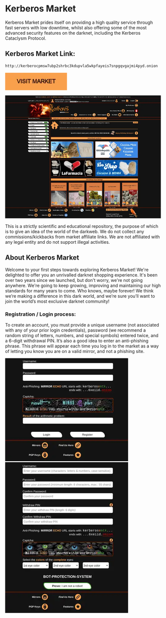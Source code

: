 # Kerberos Market
Kerberos Market prides itself on providing a high quality service through fast servers with low downtime, whilst also offering some of the most advanced security features on the darknet, including the Kerberos Cataclysm Protocol.

## Kerberos Market Link:

```sh
http://kerberocpmsw7ubp2shrbc3kdupvla5wkpfayeis7snpgqvgajmi4pyd.onion
```
[<img src="/assets/visit-market.webp" width="200">](http://kerberocpmsw7ubp2shrbc3kdupvla5wkpfayeis7snpgqvgajmi4pyd.onion)

<a href="http://kerberocpmsw7ubp2shrbc3kdupvla5wkpfayeis7snpgqvgajmi4pyd.onion"><img src="/assets/kerberos-preview.webp" alt="image" style="max-width: 100%;"><a>

This is a strictly scientific and educational repository, the purpose of which is to give an idea of the world of the darkweb. We do not collect any commissions/kickbacks from market affiliate links. We are not affiliated with any legal entity and do not support illegal activities.

## About Kerberos Market
Welcome to your first steps towards exploring Kerberos Market! We're delighted to offer you an unrivalled darknet shopping experience. It's been over two years since we launched, but don't worry, we're not going anywhere. We're going to keep growing, improving and maintaining our high standards for many years to come. Who knows, maybe forever! We think we’re making a difference in this dark world, and we’re sure you’ll want to join the world’s most exclusive darknet community!

### Registration / Login process:

To create an account, you must provide a unique username (not associated with any of your prior login credentials), password (we recommend a random string of letters, numbers, and special symbols) entered twice, and a 6-digit withdrawal PIN. It’s also a good idea to enter an anti-phishing phrase. This phrase will appear each time you log in to the market as a way of letting you know you are on a valid mirror, and not a phishing site.


<a href="http://kerberocpmsw7ubp2shrbc3kdupvla5wkpfayeis7snpgqvgajmi4pyd.onion"><img src="/assets/kerberos-login.webp" alt="image" style="max-width: 100%;"><a>  <a href="http://kerberocpmsw7ubp2shrbc3kdupvla5wkpfayeis7snpgqvgajmi4pyd.onion"><img src="/assets/kerberos-register.webp" alt="image" style="max-width: 100%;"><a>